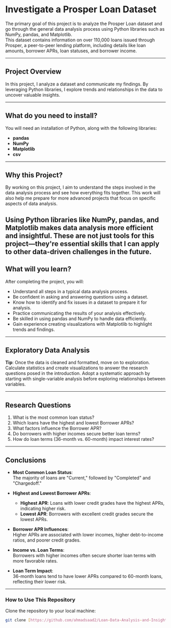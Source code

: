 # **Investigate a Prosper Loan Dataset**

The primary goal of this project is to analyze the Prosper Loan dataset and go through the general data analysis process using Python libraries such as NumPy, pandas, and Matplotlib.  
This dataset contains information on over 110,000 loans issued through Prosper, a peer-to-peer lending platform, including details like loan amounts, borrower APRs, loan statuses, and borrower income.

---

## **Project Overview**  

In this project, I analyze a dataset and communicate my findings. By leveraging Python libraries, I explore trends and relationships in the data to uncover valuable insights.  

---

## **What do you need to install?**  

You will need an installation of Python, along with the following libraries:  

- **pandas**  
- **NumPy**  
- **Matplotlib**  
- **csv**  

---

## **Why this Project?**  

By working on this project, I aim to understand the steps involved in the data analysis process and see how everything fits together. This work will also help me prepare for more advanced projects that focus on specific aspects of data analysis.  

Using Python libraries like NumPy, pandas, and Matplotlib makes data analysis more efficient and insightful. These are not just tools for this project—they're essential skills that I can apply to other data-driven challenges in the future.  
---

## **What will you learn?**  

After completing the project, you will:  

- Understand all steps in a typical data analysis process.  
- Be confident in asking and answering questions using a dataset.  
- Know how to identify and fix issues in a dataset to prepare it for analysis.  
- Practice communicating the results of your analysis effectively.  
- Be skilled in using pandas and NumPy to handle data efficiently.  
- Gain experience creating visualizations with Matplotlib to highlight trends and findings.  

---

## **Exploratory Data Analysis**  

**Tip**: Once the data is cleaned and formatted, move on to exploration. Calculate statistics and create visualizations to answer the research questions posed in the introduction. Adopt a systematic approach by starting with single-variable analysis before exploring relationships between variables.  

---

## **Research Questions**  

1. What is the most common loan status?  
2. Which loans have the highest and lowest Borrower APRs?  
3. What factors influence the Borrower APR?  
4. Do borrowers with higher incomes secure better loan terms?  
5. How do loan terms (36-month vs. 60-month) impact interest rates?  

---

## **Conclusions**  

- **Most Common Loan Status**:  
  The majority of loans are "Current," followed by "Completed" and "Chargedoff."  

- **Highest and Lowest Borrower APRs**:  
  - **Highest APR**: Loans with lower credit grades have the highest APRs, indicating higher risk.  
  - **Lowest APR**: Borrowers with excellent credit grades secure the lowest APRs.  

- **Borrower APR Influences**:  
  Higher APRs are associated with lower incomes, higher debt-to-income ratios, and poorer credit grades.  

- **Income vs. Loan Terms**:  
  Borrowers with higher incomes often secure shorter loan terms with more favorable rates.  

- **Loan Term Impact**:  
  36-month loans tend to have lower APRs compared to 60-month loans, reflecting their lower risk.  

---

### **How to Use This Repository**  

 Clone the repository to your local machine:  
   ```bash
   git clone [https://github.com/ahmadsaad2/Loan-Data-Analysis-and-Insights]

